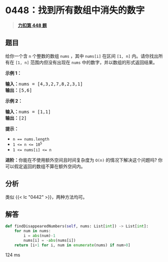 # 0448：找到所有数组中消失的数字


> <u>**[力扣第 448 题](https://leetcode.cn/problems/find-all-numbers-disappeared-in-an-array/)**</u>

## 题目

<p>给你一个含 <code>n</code> 个整数的数组 <code>nums</code> ，其中 <code>nums[i]</code> 在区间 <code>[1, n]</code> 内。请你找出所有在 <code>[1, n]</code> 范围内但没有出现在 <code>nums</code> 中的数字，并以数组的形式返回结果。</p>



<p><strong>示例 1：</strong></p>

<pre>
<strong>输入：</strong>nums = [4,3,2,7,8,2,3,1]
<strong>输出：</strong>[5,6]
</pre>

<p><strong>示例 2：</strong></p>

<pre>
<strong>输入：</strong>nums = [1,1]
<strong>输出：</strong>[2]
</pre>



<p><strong>提示：</strong></p>

<ul>
<li><code>n == nums.length</code></li>
<li><code>1 <= n <= 10<sup>5</sup></code></li>
<li><code>1 <= nums[i] <= n</code></li>
</ul>

<p><strong>进阶：</strong>你能在不使用额外空间且时间复杂度为<em> </em><code>O(n)</code><em> </em>的情况下解决这个问题吗? 你可以假定返回的数组不算在额外空间内。</p>


## 分析

类似 {{< lc "0442" >}}，两种方法均可。

## 解答

```python
def findDisappearedNumbers(self, nums: List[int]) -> List[int]:
	for num in nums:
		i = abs(num)-1
		nums[i] = -abs(nums[i])
	return [i+1 for i, num in enumerate(nums) if num>0]
```
124 ms


